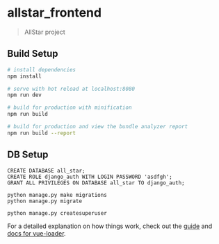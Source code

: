 # allstar_frontend

> AllStar project

## Build Setup

``` bash
# install dependencies
npm install

# serve with hot reload at localhost:8080
npm run dev

# build for production with minification
npm run build

# build for production and view the bundle analyzer report
npm run build --report
```

## DB Setup
```
CREATE DATABASE all_star;
CREATE ROLE django_auth WITH LOGIN PASSWORD 'asdfgh';
GRANT ALL PRIVILEGES ON DATABASE all_star TO django_auth;

python manage.py make migrations
python manage.py migrate

python manage.py createsuperuser
```

For a detailed explanation on how things work, check out the [guide](http://vuejs-templates.github.io/webpack/) and [docs for vue-loader](http://vuejs.github.io/vue-loader).
